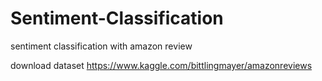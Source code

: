 # Sentiment-Classification
sentiment classification with amazon review

download dataset https://www.kaggle.com/bittlingmayer/amazonreviews
